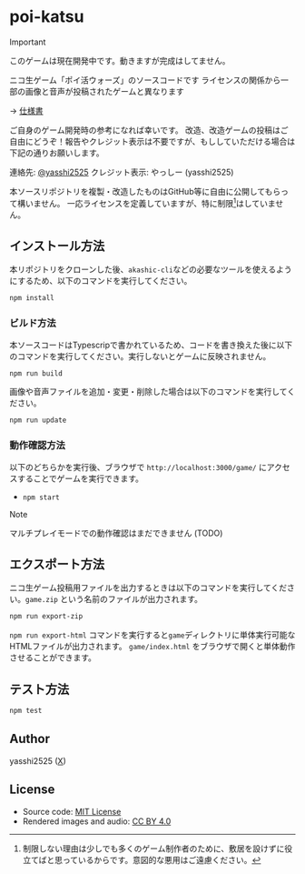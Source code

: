# poi-katsu

> [!IMPORTANT]
> このゲームは現在開発中です。動きますが完成はしてません。

ニコ生ゲーム「ポイ活ウォーズ」のソースコードです
ライセンスの関係から一部の画像と音声が投稿されたゲームと異なります

→ [仕様書](specification/index.md)

ご自身のゲーム開発時の参考になれば幸いです。
改造、改造ゲームの投稿はご自由にどうぞ！報告やクレジット表示は不要ですが、もししていただける場合は下記の通りお願いします。

連絡先: [@yasshi2525](https://x.com/yasshi2525)
クレジット表示: やっしー (yasshi2525)

本ソースリポジトリを複製・改造したものはGitHub等に自由に公開してもらって構いません。
一応ライセンスを定義していますが、特に制限[^1]はしていません。

[^1]: 制限しない理由は少しでも多くのゲーム制作者のために、敷居を設けずに役立てばと思っているからです。意図的な悪用はご遠慮ください。

## インストール方法

本リポジトリをクローンした後、`akashic-cli`などの必要なツールを使えるようにするため、以下のコマンドを実行してください。

```sh
npm install
```

### ビルド方法

本ソースコードはTypescripで書かれているため、コードを書き換えた後に以下のコマンドを実行してください。実行しないとゲームに反映されません。

```sh
npm run build
```

画像や音声ファイルを追加・変更・削除した場合は以下のコマンドを実行してください。

```sh
npm run update
```

### 動作確認方法

以下のどちらかを実行後、ブラウザで `http://localhost:3000/game/` にアクセスすることでゲームを実行できます。

* `npm start`

> [!NOTE]
> マルチプレイモードでの動作確認はまだできません (TODO)

## エクスポート方法

ニコ生ゲーム投稿用ファイルを出力するときは以下のコマンドを実行してください。`game.zip` という名前のファイルが出力されます。

```sh
npm run export-zip
```

`npm run export-html` コマンドを実行すると`game`ディレクトリに単体実行可能なHTMLファイルが出力されます。
`game/index.html` をブラウザで開くと単体動作させることができます。

## テスト方法

```sh
npm test
```

## Author

yasshi2525 ([X](https://x.com/yasshi2525))

## License

- Source code: [MIT License](./LICENSE)
- Rendered images and audio: [CC BY 4.0](https://creativecommons.org/licenses/by/4.0/)
